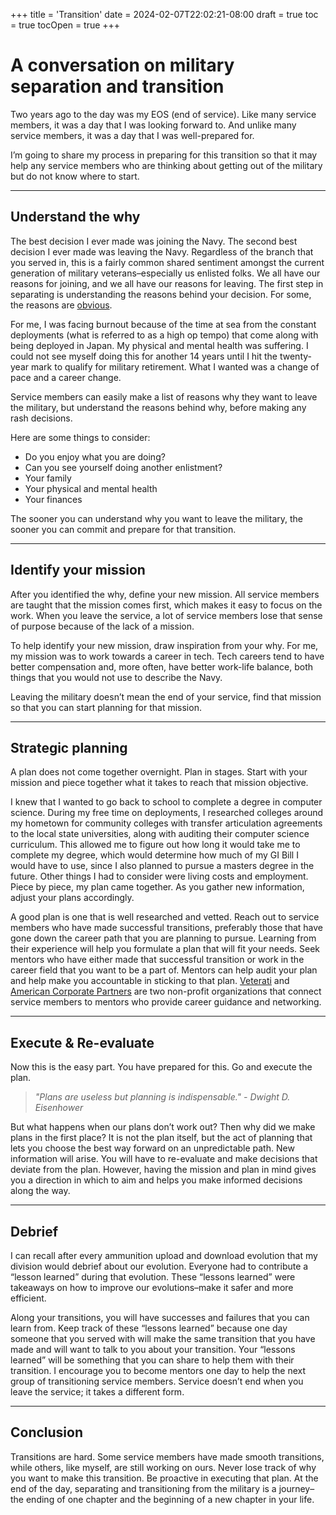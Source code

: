 +++
title = 'Transition'
date = 2024-02-07T22:02:21-08:00
draft = true
toc = true
tocOpen = true
+++

# A conversation on military separation and transition

Two years ago to the day was my EOS (end of service). Like many service members, it was a day that I was looking forward to. And unlike many service members, it was a day that I was well-prepared for.

I’m going to share my process in preparing for this transition so that it may help any service members who are thinking about getting out of the military but do not know where to start.

***

## Understand the why
The best decision I ever made was joining the Navy. The second best decision I ever made was leaving the Navy. Regardless of the branch that you served in, this is a fairly common shared sentiment amongst the current generation of military veterans–especially us enlisted folks. We all have our reasons for joining, and we all have our reasons for leaving. The first step in separating is understanding the reasons behind your decision. For some, the reasons are [obvious](https://old.reddit.com/r/Veterans/comments/17apeib/my_personal_reasons_for_getting_out_please_share/).

For me, I was facing burnout because of the time at sea from the constant deployments (what is referred to as a high op tempo) that come along with being deployed in Japan. My physical and mental health was suffering. I could not see myself doing this for another 14 years until I hit the twenty-year mark to qualify for military retirement. What I wanted was a change of pace and a career change.

Service members can easily make a list of reasons why they want to leave the military, but understand the reasons behind why, before making any rash decisions.

Here are some things to consider:
* Do you enjoy what you are doing?
* Can you see yourself doing another enlistment?
* Your family
* Your physical and mental health
* Your finances

The sooner you can understand why you want to leave the military, the sooner you can commit and prepare for that transition.

***

## Identify your mission
After you identified the why, define your new mission. All service members are taught that the mission comes first, which makes it easy to focus on the work. When you leave the service, a lot of service members lose that sense of purpose because of the lack of a mission.

To help identify your new mission, draw inspiration from your why. For me, my mission was to work towards a career in tech. Tech careers tend to have better compensation and, more often, have better work-life balance, both things that you would not use to describe the Navy.

Leaving the military doesn’t mean the end of your service, find that mission so that you can start planning for that mission.

***

## Strategic planning
A plan does not come together overnight. Plan in stages. Start with your mission and piece together what it takes to reach that mission objective.

I knew that I wanted to go back to school to complete a degree in computer science. During my free time on deployments, I researched colleges around my hometown for community colleges with transfer articulation agreements to the local state universities, along with auditing their computer science curriculum. This allowed me to figure out how long it would take me to complete my degree, which would determine how much of my GI Bill I would have to use, since I also planned to pursue a masters degree in the future. Other things I had to consider were living costs and employment. Piece by piece, my plan came together. As you gather new information, adjust your plans accordingly.

A good plan is one that is well researched and vetted. Reach out to service members who have made successful transitions, preferably those that have gone down the career path that you are planning to pursue. Learning from their experience will help you formulate a plan that will fit your needs. Seek mentors who have either made that successful transition or work in the career field that you want to be a part of. Mentors can help audit your plan and help make you accountable in sticking to that plan. [Veterati](https://www.veterati.com/) and [American Corporate Partners](https://www.acp-usa.org/) are two non-profit organizations that connect service members to mentors who provide career guidance and networking.

***

## Execute & Re-evaluate
Now this is the easy part. You have prepared for this. Go and execute the plan.

> _"Plans are useless but planning is indispensable." - Dwight D. Eisenhower_

But what happens when our plans don’t work out? Then why did we make plans in the first place? It is not the plan itself, but the act of planning that lets you choose the best way forward on an unpredictable path. New information will arise. You will have to re-evaluate and make decisions that deviate from the plan. However, having the mission and plan in mind gives you a direction in which to aim and helps you make informed decisions along the way.

***

## Debrief
I can recall after every ammunition upload and download evolution that my division would debrief about our evolution. Everyone had to contribute a “lesson learned” during that evolution. These “lessons learned” were takeaways on how to improve our evolutions–make it safer and more efficient.

Along your transitions, you will have successes and failures that you can learn from. Keep track of these “lessons learned” because one day someone that you served with will make the same transition that you have made and will want to talk to you about your transition. Your “lessons learned” will be something that you can share to help them with their transition. I encourage you to become mentors one day to help the next group of transitioning service members. Service doesn’t end when you leave the service; it takes a different form.

***

## Conclusion
Transitions are hard. Some service members have made smooth transitions, while others, like myself, are still working on ours. Never lose track of why you want to make this transition. Be proactive in executing that plan. At the end of the day, separating and transitioning from the military is a journey–the ending of one chapter and the beginning of a new chapter in your life.